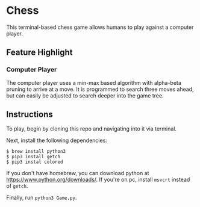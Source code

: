 # Chess

This terminal-based chess game allows humans to play against a computer player.

## Feature Highlight

### Computer Player

The computer player uses a min-max based algorithm with alpha-beta pruning to arrive at a move. It is programmed to search three moves ahead, but can easily be adjusted to search deeper into the game tree.  



## Instructions

To play, begin by cloning this repo and navigating into it via terminal.

Next, install the following dependencies:

```
$ brew install python3
$ pip3 install getch
$ pip3 instal colored
```

If you don't have homebrew, you can download python at https://www.python.org/downloads/.
If you're on pc, install `msvcrt` instead of `getch`.

Finally, run `python3 Game.py`.
